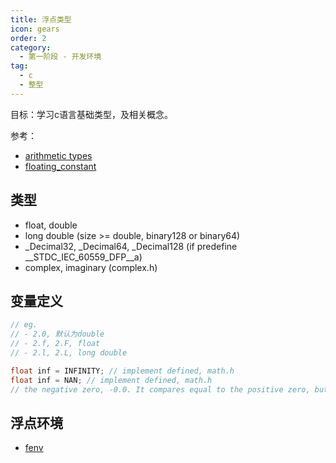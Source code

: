 ```yaml
---
title: 浮点类型
icon: gears
order: 2
category:
  - 第一阶段 - 开发环境
tag:
  - c
  - 整型
---
```


目标：学习c语言基础类型，及相关概念。

参考：
- [arithmetic types](https://en.cppreference.com/w/c/language/arithmetic_types)
- [floating_constant](https://en.cppreference.com/w/c/language/floating_constant)

## 类型
- float, double
- long double (size >= double, binary128 or binary64)
- _Decimal32, _Decimal64, _Decimal128 (if predefine __STDC_IEC_60559_DFP__a)
- complex, imaginary (complex.h)


## 变量定义
```c
// eg.
// - 2.0, 默认为double
// - 2.f, 2.F, float
// - 2.l, 2.L, long double

float inf = INFINITY; // implement defined, math.h
float inf = NAN; // implement defined, math.h
// the negative zero, -0.0. It compares equal to the positive zero, but is meaningful in some arithmetic operations, e.g. 1.0/0.0 == INFINITY, but 1.0/-0.0 == -INFINITY) 

```

## 浮点环境
- [fenv](https://zh.cppreference.com/w/c/numeric/fenv)


